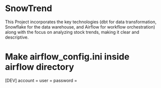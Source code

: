 # SnowTrend
This Project incorporates the key technologies (dbt for data transformation, Snowflake for the data warehouse, and Airflow for workflow orchestration) along with the focus on analyzing stock trends, making it clear and descriptive.

# Make airflow_config.ini inside airflow directory
[DEV]
account = <your-snowflake-account>
user = <your-snowflake-username>
password = <your-snowflake-password>